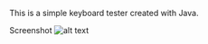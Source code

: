 This is a simple keyboard tester created with Java.

Screenshot
![alt text](https://f001.backblazeb2.com/file/CalvinDataFiles/Screenshots/tester.png)
